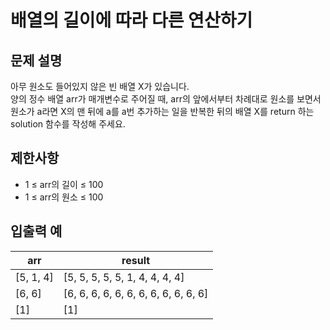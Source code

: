 # 배열의 길이에 따라 다른 연산하기

## 문제 설명

아무 원소도 들어있지 않은 빈 배열 X가 있습니다.  
양의 정수 배열 arr가 매개변수로 주어질 때, arr의 앞에서부터 차례대로 원소를 보면서 원소가 a라면 X의 맨 뒤에 a를 a번 추가하는 일을 반복한 뒤의 배열 X를 return 하는 solution 함수를 작성해 주세요.  


## 제한사항

- 1 ≤ arr의 길이 ≤ 100
- 1 ≤ arr의 원소 ≤ 100


## 입출력 예

| arr       | result                               |
|-----------|--------------------------------------|
| [5, 1, 4] | [5, 5, 5, 5, 5, 1, 4, 4, 4, 4]       |
| [6, 6]    | [6, 6, 6, 6, 6, 6, 6, 6, 6, 6, 6, 6] |
| [1]       | [1]                                  |

